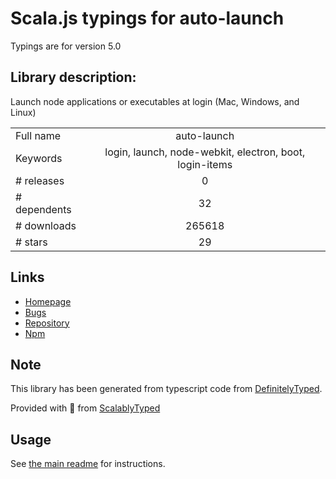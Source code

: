 
# Scala.js typings for auto-launch

Typings are for version 5.0

## Library description:
Launch node applications or executables at login (Mac, Windows, and Linux)

|                    |                 |
| ------------------ | :-------------: |
| Full name          | auto-launch |
| Keywords           | login, launch, node-webkit, electron, boot, login-items |
| # releases         | 0 |
| # dependents       | 32 |
| # downloads        | 265618 |
| # stars            | 29 |

## Links
- [Homepage](https://github.com/4ver/node-auto-launch)
- [Bugs](https://github.com/4ver/node-auto-launch/issues)
- [Repository](https://github.com/4ver/node-auto-launch)
- [Npm](https://www.npmjs.com/package/auto-launch)
    


## Note
This library has been generated from typescript code from [DefinitelyTyped](https://definitelytyped.org).

Provided with :purple_heart: from [ScalablyTyped](https://github.com/oyvindberg/ScalablyTyped)

## Usage
See [the main readme](../../readme.md) for instructions.


